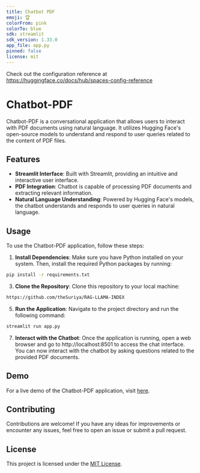 ```yaml
---
title: Chatbot PDF
emoji: 🏆
colorFrom: pink
colorTo: blue
sdk: streamlit
sdk_version: 1.33.0
app_file: app.py
pinned: false
license: mit
---
```


Check out the configuration reference at https://huggingface.co/docs/hub/spaces-config-reference

# Chatbot-PDF

Chatbot-PDF is a conversational application that allows users to interact with PDF documents using natural language. It utilizes Hugging Face's open-source models to understand and respond to user queries related to the content of PDF files.

## Features

- **Streamlit Interface**: Built with Streamlit, providing an intuitive and interactive user interface.
- **PDF Integration**: Chatbot is capable of processing PDF documents and extracting relevant information.
- **Natural Language Understanding**: Powered by Hugging Face's models, the chatbot understands and responds to user queries in natural language.

## Usage

To use the Chatbot-PDF application, follow these steps:

1. **Install Dependencies**: Make sure you have Python installed on your system. Then, install the required Python packages by running:
```bash
pip install -r requirements.txt
```
3. **Clone the Repository**: Clone this repository to your local machine:
```bash
https://github.com/theSuriya/RAG-LLAMA-INDEX
```
5. **Run the Application**: Navigate to the project directory and run the following command:
 ```bash
 streamlit run app.py
 ```
7. **Interact with the Chatbot**: Once the application is running, open a web browser and go to http://localhost:8501 to access the chat interface. You can now interact with the chatbot by asking questions related to the provided PDF documents.

## Demo

For a live demo of the Chatbot-PDF application, visit [here](https://huggingface.co/spaces/suriya7/Chatbot-PDF).

## Contributing

Contributions are welcome! If you have any ideas for improvements or encounter any issues, feel free to open an issue or submit a pull request.

## License

This project is licensed under the [MIT License](LICENSE).




